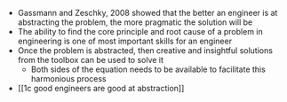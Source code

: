 - Gassmann and Zeschky, 2008 showed that the better an engineer is at abstracting the problem, the more pragmatic the solution will be
- The ability to find the core principle and root cause of a problem in engineering is one of most important skills for an engineer
- Once the problem is abstracted, then creative and insightful solutions from the toolbox can be used to solve it
    - Both sides of the equation needs to be available to facilitate this harmonious process
- [[1c good engineers are good at abstraction]]